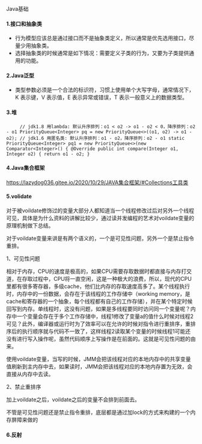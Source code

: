 Java基础

#### 1.接口和抽象类

- 行为模型应该总是通过接口而不是抽象类定义，所以通常是优先选用接口，尽量少用抽象类。
- 选择抽象类的时候通常是如下情况：需要定义子类的行为，又要为子类提供通用的功能。

#### 2.Java泛型

- 类型参数必须是一个合法的标识符，习惯上使用单个大写字母，通常情况下，K 表示键，V 表示值，E 表示异常或错误，T 表示一般意义上的数据类型。

#### 3.堆

`     // jdk1.8 用lambda: 默认升序排列：o1 < o2 -> o1 - o2 < 0，降序排列：o2 - o1
    PriorityQueue<Integer> pq = new PriorityQueue<>((o1, o2) -> o1 - o2);
    // jdk1.6 用匿名类: 默认升序排列：o1 - o2，降序排列：o2 - o1
    static PriorityQueue<Integer> pq1 = new PriorityQueue<>(new Comparator<Integer>() {
        @Override
        public int compare(Integer o1, Integer o2) {
            return o1 - o2;
        }`

#### 4.Java集合框架

https://lazydog036.gitee.io/2020/10/29/JAVA集合框架/#Collections工具类

#### 5.volidate

对于被voildate修饰过的变量大部分人都知道当一个线程修改过后对另外一个线程可见，具体是为什么资料的讲解比较少，通过读并发编程的艺术对voildate变量的原理机制做下总结。

  对于voildate变量来讲是有两个语义的，一个是可见性问题，另外一个是禁止指令重排。

 1、可见性问题

​    相对于内存，CPU的速度是极高的，如果CPU需要存取数据时都直接与内存打交道，在存取过程中，CPU将一直空闲，这是一种极大的浪费，所以，现代的CPU里都有很多寄存器，多级cache，他们比内存的存取速度高多了。某个线程执行时，内存中的一份数据，会存在于该线程的工作存储中（working memory，是cache和寄存器的一个抽象，每个线程都有自己的工作存储），并在某个特定时候回写到内存。单线程时，这没有问题，如果是多线程要同时访问同一个变量呢？内存中一个变量会存在于多个工作存储中，线程1修改了变量a的值什么时候对线程2可见？此外，编译器或运行时为了效率可以在允许的时候对指令进行重排序，重排序后的执行顺序就与代码不一致了，这样线程2读取某个变量的时候线程1可能还没有进行写入操作呢，虽然代码顺序上写操作是在前面的。这就是可见性问题的由来。

 使用voildate变量，当写的时候，JMM会把该线程对应的本地内存中的共享变量值刷新到主内存中去，如果读时，JMM会把该线程对应的本地内存置为无效，会直接从内存中去读。

2、禁止重排序

   加上voildate之后，voildate之后的变量不会排到前面去。

 不管是可见性问题还是禁止指令重排，底层都是通过加lock的方式来构建的一个内存屏障来做的

#### 6.反射



